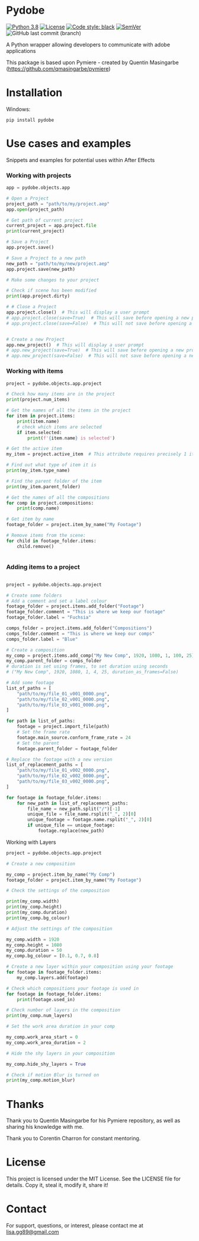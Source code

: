# Pydobe

[![Python 3.8](https://img.shields.io/badge/python-3.8-blue.svg?style=flat-square)](https://www.python.org/)
[![License](http://img.shields.io/badge/license-MIT-green.svg?style=flat-square)](https://opensource.org/licenses/MIT)
[![Code style: black](https://img.shields.io/badge/code%20style-black-black.svg?style=flat-square)](https://github.com/psf/black)
[![SemVer](https://img.shields.io/badge/semver-2.0.0-blueviolet?style=flat-square)](https://semver.org/)
![GitHub last commit (branch)](https://img.shields.io/github/last-commit/LisaGG89/pydobe/main?style=flat-square)

A Python wrapper allowing developers to communicate with adobe applications

This package is based upon Pymiere - created by Quentin Masingarbe (https://github.com/qmasingarbe/pymiere)

# Installation

Windows: 

``
pip install pydobe
``

# Use cases and examples

Snippets and examples for potential uses within After Effects

### Working with projects

```python
app = pydobe.objects.app

# Open a Project
project_path = "path/to/my/project.aep"
app.open(project_path)

# Get path of current project
current_project = app.project.file
print(current_project)

# Save a Project
app.project.save()

# Save a Project to a new path
new_path = "path/to/my/new/project.aep"
app.project.save(new_path)

# Make some changes to your project

# Check if scene has been modified
print(app.project.dirty)

# # Close a Project
app.project.close()  # This will display a user prompt
# app.project.close(save=True)  # This will save before opening a new project
# app.project.close(save=False)  # This will not save before opening a new project


# Create a new Project
app.new_project()  # This will display a user prompt
# app.new_project(save=True)  # This will save before opening a new project
# app.new_project(save=False)  # This will not save before opening a new project

```

### Working with items

```python
project = pydobe.objects.app.project

# Check how many items are in the project
print(project.num_items)

# Get the names of all the items in the project
for item in project.items:
    print(item.name)
    # check which items are selected
    if item.selected:
        print(f'{item.name} is selected')

# Get the active item
my_item = project.active_item  # This attribute requires precisely 1 item to be selected

# Find out what type of item it is
print(my_item.type_name)

# Find the parent folder of the item
print(my_item.parent_folder)

# Get the names of all the compositions
for comp in project.compositions:
    print(comp.name)

# Get item by name
footage_folder = project.item_by_name("My Footage")

# Remove items from the scene:
for child in footage_folder.items:
    child.remove()
    
```

### Adding items to a project

```python

project = pydobe.objects.app.project

# Create some folders
# Add a comment and set a label colour
footage_folder = project.items.add_folder("Footage")
footage_folder.comment = "This is where we keep our footage"
footage_folder.label = "Fuchsia"

comps_folder = project.items.add_folder("Compositions")
comps_folder.comment = "This is where we keep our comps"
comps_folder.label = "Blue"

# Create a composition
my_comp = project.items.add_comp("My New Comp", 1920, 1080, 1, 100, 25)
my_comp.parent_folder = comps_folder
# duration is set using frames, to set duration using seconds
# ("My New Comp", 1920, 1080, 1, 4, 25, duration_as_frames=False)

# Add some footage
list_of_paths = [
    "path/to/my/file_01_v001_0000.png",
    "path/to/my/file_02_v001_0000.png",
    "path/to/my/file_03_v001_0000.png",
]

for path in list_of_paths:
    footage = project.import_file(path)
    # Set the frame rate
    footage.main_source.conform_frame_rate = 24
    # Set the parent
    footage.parent_folder = footage_folder

# Replace the footage with a new version
list_of_replacement_paths = [
    "path/to/my/file_01_v002_0000.png",
    "path/to/my/file_02_v002_0000.png",
    "path/to/my/file_03_v002_0000.png",
]

for footage in footage_folder.items:
    for new_path in list_of_replacement_paths:
        file_name = new_path.split("/")[-1]
        unique_file = file_name.rsplit("_", 2)[0]
        unique_footage = footage.name.rsplit("_", 2)[0]
        if unique_file == unique_footage:
            footage.replace(new_path)

```

Working with Layers
```python
project = pydobe.objects.app.project

# Create a new composition

my_comp = project.item_by_name("My Comp")
footage_folder = project.item_by_name("My Footage")

# Check the settings of the composition

print(my_comp.width)
print(my_comp.height)
print(my_comp.duration)
print(my_comp.bg_colour)

# Adjust the settings of the composition

my_comp.width = 1920
my_comp.height = 1080
my_comp.duration = 50
my_comp.bg_colour = [0.1, 0.7, 0.8]

# Create a new layer within your composition using your footage
for footage in footage_folder.items:
    my_comp.layers.add(footage)

# Check which compositions your footage is used in
for footage in footage_folder.items:
    print(footage.used_in)

# Check number of layers in the composition
print(my_comp.num_layers)

# Set the work area duration in your comp

my_comp.work_area_start = 0
my_comp.work_area_duration = 2

# Hide the shy layers in your composition

my_comp.hide_shy_layers = True

# Check if motion Blur is turned on
print(my_comp.motion_blur)


```
# Thanks

Thank you to Quentin Masingarbe for his Pymiere repository, as well as sharing his knowledge with me.

Thank you to Corentin Charron for constant mentoring.

# License

This project is licensed under the MIT License. See the LICENSE file for details. Copy it, steal it, modify it, share it!
# Contact

For support, questions, or interest, please contact me at lisa.gg89@gmail.com